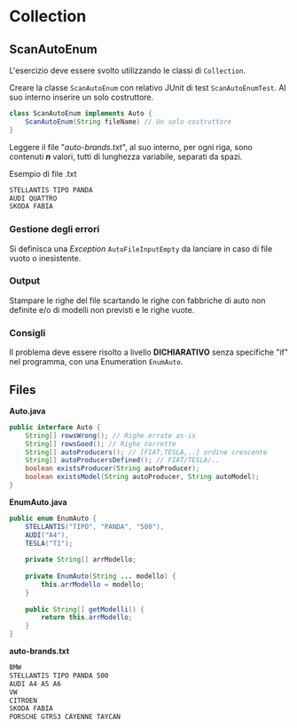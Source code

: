 # Collection

## ScanAutoEnum

L'esercizio deve essere svolto utilizzando le classi di `Collection`.

Creare la classe `ScanAutoEnum` con relativo JUnit di test `ScanAutoEnumTest`.
Al suo interno inserire un solo costruttore.

```java
class ScanAutoEnum implements Auto {
    ScanAutoEnum(String fileName) // Un solo costruttore
}
```

Leggere il file "*auto-brands.txt*", al suo interno, per ogni riga, sono contenuti ***n*** valori, tutti di lunghezza variabile, separati da spazi.

Esempio di file .txt

```txt
STELLANTIS TIPO PANDA
AUDI QUATTRO
SKODA FABIA
```

### Gestione degli errori

Si definisca una *Exception* `AutoFileInputEmpty` da lanciare in caso di file vuoto o inesistente.

### Output

Stampare le righe del file scartando le righe con fabbriche di auto non definite e/o di modelli non previsti e le righe vuote.

### Consigli

Il problema deve essere risolto a livello **DICHIARATIVO** senza specifiche "if" nel programma, con una Enumeration `EnumAuto`.

## Files

**Auto.java**

```java
public interface Auto {
    String[] rowsWrong(); // Righe errate as-is
    String[] rowsGood(); // Righe corrette
    String[] autoProducers(); // [FIAT,TESLA,..] ordine crescente
    String[] autoProducersDefined(); // FIAT/TESLA/..
    boolean existsProducer(String autoProducer);
    boolean existsModel(String autoProducer, String autoModel);
}
```

**EnumAuto.java**

```java
public enum EnumAuto {
    STELLANTIS("TIPO", "PANDA", "500"),
    AUDI("A4"),
    TESLA("T1");
    
    private String[] arrModello;
    
    private EnumAuto(String ... modello) {
        this.arrModello = modello;
    }
    
    public String[] getModelli() {
        return this.arrModello;
    }
}
```

**auto-brands.txt**

```txt
BMW
STELLANTIS TIPO PANDA 500
AUDI A4 A5 A6
VW
CITROEN
SKODA FABIA
PORSCHE GTRS3 CAYENNE TAYCAN

```
